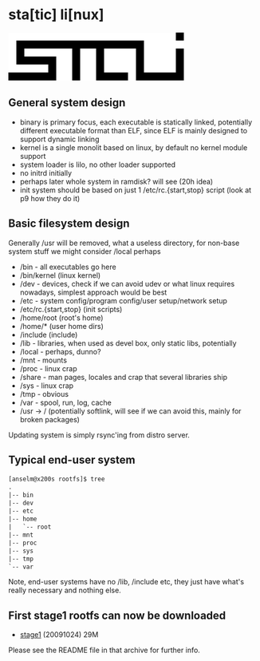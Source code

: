 sta[tic] li[nux]
================

![stali](stali.png)

General system design
---------------------

* binary is primary focus, each executable is statically linked, potentially different executable format than ELF, since ELF is mainly designed to support dynamic linking
* kernel is a single monolit based on linux, by default no kernel module support
* system loader is lilo, no other loader supported
* no initrd initially
* perhaps later whole system in ramdisk? will see (20h idea)
* init system should be based on just 1 /etc/rc.{start,stop} script (look at p9 how they do it)

Basic filesystem design
-----------------------
Generally /usr will be removed, what a useless directory, for non-base system stuff we might consider /local perhaps

* /bin - all executables go here
* /bin/kernel (linux kernel)
* /dev - devices, check if we can avoid udev or what linux requires nowadays, simplest approach would be best
* /etc - system config/program config/user setup/network setup
* /etc/rc.{start,stop} (init scripts)
* /home/root (root's home)
* /home/* (user home dirs)
* /include (include)
* /lib - libraries, when used as devel box, only static libs, potentially
* /local - perhaps, dunno?
* /mnt - mounts
* /proc - linux crap
* /share - man pages, locales and crap that several libraries ship
* /sys - linux crap
* /tmp - obvious
* /var - spool, run, log, cache
* /usr -> / (potentially softlink, will see if we can avoid this, mainly for broken packages)

Updating system is simply rsync'ing from distro server.

Typical end-user system
-----------------------

	[anselm@x200s rootfs]$ tree
	.
	|-- bin
	|-- dev
	|-- etc
	|-- home
	|   `-- root
	|-- mnt
	|-- proc
	|-- sys
	|-- tmp
	`-- var

Note, end-user systems have no /lib, /include etc, they just have what's really
necessary and nothing else.

First stage1 rootfs can now be downloaded
-----------------------------------------

* [stage1](http://dl.suckless.org/stali/stali.tar.bz2) (20091024) 29M

Please see the README file in that archive for further info.

